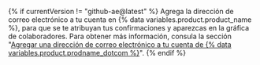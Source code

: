 {% if currentVersion != "github-ae@latest" %}
Agrega la dirección de correo electrónico a tu cuenta en
{% data variables.product.product_name %}, para que se te atribuyan tus confirmaciones y aparezcas en la gráfica de colaboradores. Para obtener más información, consula la sección "[Agregar una dirección de correo electrónico a tu cuenta de {% data variables.product.prodname_dotcom %}](/github/setting-up-and-managing-your-github-user-account/adding-an-email-address-to-your-github-account)".
{% endif %}